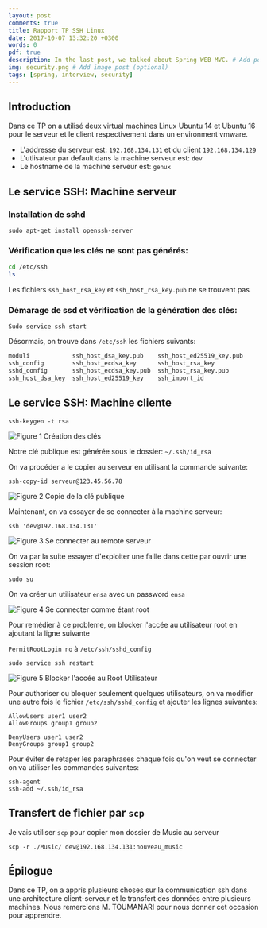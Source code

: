 ```yaml
---
layout: post
comments: true
title: Rapport TP SSH Linux
date: 2017-10-07 13:32:20 +0300
words: 0
pdf: true
description: In the last post, we talked about Spring WEB MVC. # Add post description (optional)
img: security.png # Add image post (optional)
tags: [spring, interview, security]
---
```


## Introduction

Dans ce TP on a utilisé deux virtual machines Linux Ubuntu 14 et Ubuntu 16 pour le serveur et le client respectivement dans un environment vmware. 

* L'addresse du serveur est: `192.168.134.131` et du client `192.168.134.129`
* L'utlisateur par default dans la machine serveur est: `dev`
* Le hostname de la machine serveur est: `genux`

## Le service SSH: Machine serveur
### Installation de sshd

`sudo apt-get install openssh-server `

### Vérification que les clés ne sont pas générés:

```sh
cd /etc/ssh
ls
```

Les fichiers `ssh_host_rsa_key` et `ssh_host_rsa_key.pub` ne se trouvent pas

### Démarage de ssd et vérification de la génération des clés:

`Sudo service ssh start`

Désormais, on trouve dans `/etc/ssh` les fichiers suivants:
```sh
moduli            ssh_host_dsa_key.pub    ssh_host_ed25519_key.pub
ssh_config        ssh_host_ecdsa_key      ssh_host_rsa_key
sshd_config       ssh_host_ecdsa_key.pub  ssh_host_rsa_key.pub
ssh_host_dsa_key  ssh_host_ed25519_key    ssh_import_id

```

## Le service SSH: Machine cliente

`ssh-keygen -t rsa`

![Figure 1 Création des clés]({{site.baseurl}}/assets/img/generate-key.png)

Notre clé publique est générée sous le dossier: `~/.ssh/id_rsa`

On va procéder a le copier au serveur en utilisant la commande suivante: 

`ssh-copy-id serveur@123.45.56.78`

![Figure 2 Copie de la clé publique]({{site.baseurl}}/assets/img/ssh-copy.png)

Maintenant, on va essayer de se connecter à la machine serveur:

`ssh 'dev@192.168.134.131'`

![Figure 3 Se connecter au remote serveur]({{site.baseurl}}/assets/img/connect.png)

On va par la suite essayer d'exploiter une faille dans cette par ouvrir une session root:

`sudo su`

On va créer un utilisateur `ensa` avec un password `ensa`

![Figure 4 Se connecter comme étant root]({{site.baseurl}}/assets/img/su.png)

Pour remédier à ce probleme, on blocker l'accée au utilisateur root en ajoutant la ligne suivante

`PermitRootLogin no`  à  `/etc/ssh/sshd_config`

`sudo service ssh restart`

![Figure 5 Blocker l'accée au Root Utilisateur]({{site.baseurl}}/assets/img/noroot.png)

Pour authoriser ou bloquer seulement quelques utilisateurs, on va modifier une autre fois le fichier `/etc/ssh/sshd_config` et ajouter les lignes suivantes:

```
AllowUsers user1 user2
AllowGroups group1 group2
```

```
DenyUsers user1 user2
DenyGroups group1 group2
```


Pour éviter de retaper les paraphrases chaque fois qu'on veut se connecter on va utiliser les commandes suivantes:

```
ssh-agent 
ssh-add ~/.ssh/id_rsa
```

## Transfert de fichier par `scp`

Je vais utiliser `scp` pour copier mon dossier de Music au serveur

`scp -r ./Music/ dev@192.168.134.131:nouveau_music` 


## Épilogue

Dans ce TP, on a appris plusieurs choses sur la communication ssh dans une architecture client-serveur et le transfert des données entre plusieurs machines.
Nous remercions M. TOUMANARI pour nous donner cet occasion pour apprendre.


